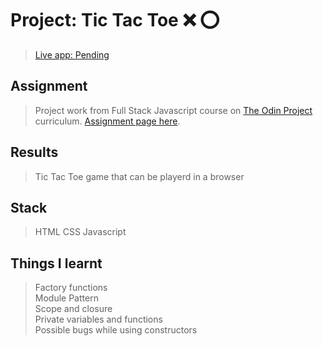 # Project: Tic Tac Toe ❌ ⭕️

> [Live app: Pending](https://github.com/unotreal/tiktactoe)

## Assignment

> Project work from Full Stack Javascript course on [The Odin Project](https://www.theodinproject.com) curriculum.
> [Assignment page here](https://www.theodinproject.com/paths/full-stack-javascript/courses/javascript/lessons/tic-tac-toe).

## Results

> Tic Tac Toe game that can be playerd in a browser

## Stack

> HTML
> CSS
> Javascript

## Things I learnt

> Factory functions  
> Module Pattern  
> Scope and closure  
> Private variables and functions  
> Possible bugs while using constructors
